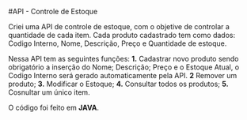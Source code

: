 #API - Controle de Estoque

Criei uma API de controle de estoque, com o objetive de controlar a quantidade de cada item.
Cada produto cadastrado tem como dados: Codigo Interno, Nome, Descrição, Preço e Quantidade de estoque.

Nessa API tem as seguintes funções:
__1.__ Cadastrar novo produto sendo obrigatório a inserção do Nome; Descrição; Preço e o Estoque Atual, o Codigo Interno será gerado automaticamente pela API.
__2__ Remover um produto;
__3.__ Modificar o Estoque;
__4.__ Consultar todos os produtos;
__5.__ Cosnultar um único item.

O código foi feito em **JAVA**.